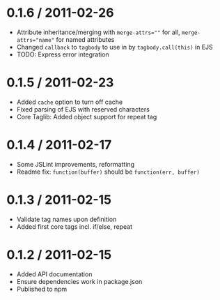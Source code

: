 0.1.6 / 2011-02-26 
==================

  * Attribute inheritance/merging with `merge-attrs=""` for all, `merge-attrs="name"` for named attributes
  * Changed `callback` to `tagbody` to use in by `tagbody.call(this)` in EJS
  * TODO: Express error integration
  
0.1.5 / 2011-02-23 
==================

  * Added `cache` option to turn off cache
  * Fixed parsing of EJS with reserved characters
  * Core Taglib: Added object support for repeat tag
  
0.1.4 / 2011-02-17 
==================

  * Some JSLint improvements, reformatting
  * Readme fix: `function(buffer)` should be `function(err, buffer)`
  
0.1.3 / 2011-02-15 
==================

  * Validate tag names upon definition
  * Added first core tags incl. if/else, repeat
  
0.1.2 / 2011-02-15 
==================

  * Added API documentation
  * Ensure dependencies work in package.json
  * Published to npm